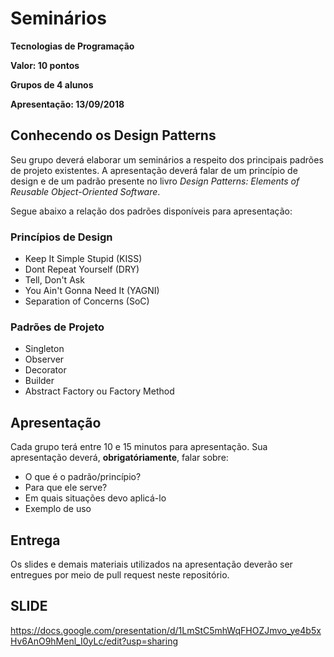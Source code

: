 # Seminários

**Tecnologias de Programação**

**Valor: 10 pontos**

**Grupos de 4 alunos**

**Apresentação: 13/09/2018**

## Conhecendo os Design Patterns

Seu grupo deverá elaborar um seminários a respeito dos principais padrões de projeto existentes. A apresentação deverá falar de um princípio de design e de um padrão presente no livro *Design Patterns: Elements of Reusable Object-Oriented Software*. 

Segue abaixo a relação dos padrões disponíveis para apresentação:

### Princípios de Design

* Keep It Simple Stupid (KISS)
* Dont Repeat Yourself (DRY)
* Tell, Don't Ask
* You Ain't Gonna Need It (YAGNI)
* Separation of Concerns (SoC)

### Padrões de Projeto

* Singleton
* Observer
* Decorator
* Builder
* Abstract Factory ou Factory Method

## Apresentação

Cada grupo terá entre 10 e 15 minutos para apresentação. Sua apresentação deverá, **obrigatóriamente**, falar sobre:

* O que é o padrão/princípio?
* Para que ele serve?
* Em quais situações devo aplicá-lo
* Exemplo de uso

## Entrega

Os slides e demais materiais utilizados na apresentação deverão ser entregues por meio de pull request neste repositório.

## SLIDE

https://docs.google.com/presentation/d/1LmStC5mhWqFHOZJmvo_ye4b5xHv6AnO9hMenl_I0yLc/edit?usp=sharing
